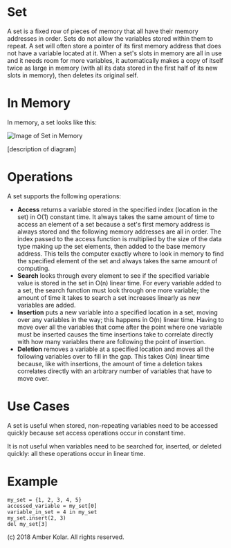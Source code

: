 # Set

A set is a fixed row of pieces of memory that all have their memory addresses in order. Sets do not allow the variables stored within them to repeat. A set will often store a pointer of its first memory address that does not have a variable located at it. When a set's slots in memory are all in use and it needs room for more variables, it automatically makes a copy of itself twice as large in memory (with all its data stored in the first half of its new slots in memory), then deletes its original self.

# In Memory

In memory, a set looks like this:

![Image of Set in Memory](images/set_memory.png)

\[description of diagram\]

# Operations

A set supports the following operations:

* **Access** returns a variable stored in the specified index (location in the set) in O(1) constant time. It always takes the same amount of time to access an element of a set because a set's first memory address is always stored and the following memory addresses are all in order. The index passed to the access function is multiplied by the size of the data type making up the set elements, then added to the base memory address. This tells the computer exactly where to look in memory to find the specified element of the set and always takes the same amount of computing.
* **Search** looks through every element to see if the specified variable value is stored in the set in O(n) linear time. For every variable added to a set, the search function must look through one more variable; the amount of time it takes to search a set increases linearly as new variables are added.
* **Insertion** puts a new variable into a specified location in a set, moving over any variables in the way; this happens in O(n) linear time. Having to move over all the variables that come after the point where one variable must be inserted causes the time insertions take to correlate directly with how many variables there are following the point of insertion.
* **Deletion** removes a variable at a specified location and moves all the following variables over to fill in the gap. This takes O(n) linear time because, like with insertions, the amount of time a deletion takes correlates directly with an arbitrary number of variables that have to move over.


# Use Cases

A set is useful when stored, non-repeating variables need to be accessed quickly because set access operations occur in constant time.

It is not useful when variables need to be searched for, inserted, or deleted quickly: all these operations occur in linear time.

# Example

```
my_set = {1, 2, 3, 4, 5}
accessed_variable = my_set[0]
variable_in_set = 4 in my_set
my_set.insert(2, 3)
del my_set[3]
```

(c) 2018 Amber Kolar. All rights reserved.